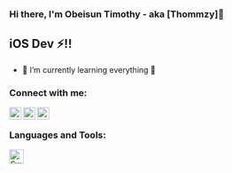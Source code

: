 ### Hi there, I'm Obeisun Timothy - aka [Thommzy]👋

## iOS Dev ⚡!!

- 🌱 I’m currently learning everything 🤣

### Connect with me:

[<img align="left" alt="codeSTACKr | Twitter" width="22px" src="https://cdn.jsdelivr.net/npm/simple-icons@v3/icons/twitter.svg" />][twitter]
[<img align="left" alt="codeSTACKr | LinkedIn" width="22px" src="https://cdn.jsdelivr.net/npm/simple-icons@v3/icons/linkedin.svg" />][linkedin]
[<img align="left" alt="codeSTACKr | Instagram" width="22px" src="https://cdn.jsdelivr.net/npm/simple-icons@v3/icons/instagram.svg" />][instagram]

<br />

### Languages and Tools:

[<img align="left" alt="Swift" width="26px" src="https://mpng.subpng.com/20180619/wfr/kisspng-swift-apple-logo-objective-c-5b28a6c3713139.5003729715293907874637.jpg" />][linkedin]

<!-- <img src="https://mpng.subpng.com/20180619/wfr/kisspng-swift-apple-logo-objective-c-5b28a6c3713139.5003729715293907874637.jpg" width="70">
<img src="https://toppng.com/uploads/preview/apple-logo-black-rounded-png-image-apple-png-transparent-logo-11562980861z576l4liuc.png" width="70">

<img src="https://p.kindpng.com/picc/s/355-3557482_flutter-logo-png-transparent-png.png" width="70"> -->

<br />
<br />

[twitter]: https://twitter.com/thommzy
[instagram]: https://instagram.com/tomcodes__
[linkedin]: https://www.linkedin.com/in/obeisun-timothy-91758a149/
